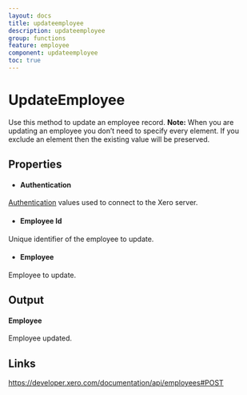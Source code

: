 ```yaml
---
layout: docs
title: updateemployee
description: updateemployee
group: functions
feature: employee
component: updateemployee
toc: true
---
```

UpdateEmployee
============

Use this method to update an employee record.
**Note:** When you are updating an employee you don’t need to specify every element. If you exclude an element then the existing value will be preserved.

Properties
----------

- #### Authentication
[Authentication](../../../Common/Authentication/Index.md) values used to connect to the Xero server.
- #### Employee Id
Unique identifier of the employee to update.
- #### Employee
Employee to update.


Output
-----
#### Employee
Employee updated.

Links
-----

https://developer.xero.com/documentation/api/employees#POST
